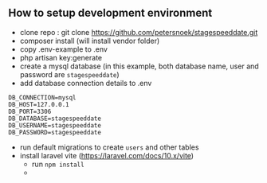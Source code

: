 ## How to setup development environment

- clone repo : git clone https://github.com/petersnoek/stagespeeddate.git
- composer install (will install vendor folder)
- copy .env-example to .env
- php artisan key:generate
- create a mysql database (in this example, both database name, user and password are `stagespeeddate`)
- add database connection details to .env

```angular2html
DB_CONNECTION=mysql
DB_HOST=127.0.0.1
DB_PORT=3306
DB_DATABASE=stagespeeddate
DB_USERNAME=stagespeeddate
DB_PASSWORD=stagespeeddate
```
- run default migrations to create `users` and other tables
- install laravel vite (https://laravel.com/docs/10.x/vite)
  - run `npm install`
  - 
